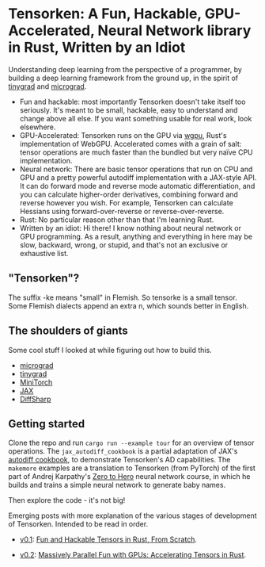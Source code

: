 # Tensorken: A Fun, Hackable, GPU-Accelerated, Neural Network library in Rust, Written by an Idiot

Understanding deep learning from the perspective of a programmer, by building a deep learning framework from the ground up, in the spirit of [tinygrad](https://github.com/geohot/tinygrad) and [micrograd](https://github.com/karpathy/micrograd).

- Fun and hackable: most importantly Tensorken doesn't take itself too seriously. It's meant to be small, hackable, easy to understand and change above all else. If you want something usable for real work, look elsewhere.
- GPU-Accelerated: Tensorken runs on the GPU via [wgpu](https://wgpu.rs/), Rust's implementation of WebGPU. Accelerated comes with a grain of salt: tensor operations are much faster than the bundled but very naïve CPU implementation.
- Neural network: There are basic tensor operations that run on CPU and GPU and a pretty powerful autodiff implementation with a JAX-style API. It can do forward mode and reverse mode automatic differentiation, and you can calculate higher-order derivatives, combining forward and reverse however you wish. For example, Tensorken can calculate Hessians using forward-over-reverse or reverse-over-reverse.
- Rust: No particular reason other than that I'm learning Rust.
- Written by an idiot: Hi there! I know nothing about neural network or GPU programming. As a result, anything and everything in here may be slow, backward, wrong, or stupid, and that's not an exclusive or exhaustive list.

## "Tensorken"?

The suffix -ke means "small" in Flemish. So tensorke is a small tensor. Some Flemish dialects append an extra n, which sounds better in English.

## The shoulders of giants

Some cool stuff I looked at while figuring out how to build this.

- [micrograd](https://github.com/karpathy/micrograd)
- [tinygrad](https://github.com/geohot/tinygrad)
- [MiniTorch](https://minitorch.github.io/module0/module0/)
- [JAX](https://jax.readthedocs.io/en/latest/autodidax.html#jax-core-machinery)
- [DiffSharp](https://diffsharp.github.io/)

## Getting started

Clone the repo and run `cargo run --example tour` for an overview of tensor operations.  The `jax_autodiff_cookbook` is a partial adaptation of JAX's [autodiff cookbook](https://jax.readthedocs.io/en/latest/notebooks/autodiff_cookbook.html), to demonstrate Tensorken's AD capabilities. The `makemore` examples are a translation to Tensorken (from PyTorch) of the first part of Andrej Karpathy's [Zero to Hero](https://karpathy.ai/zero-to-hero.html) neural network course, in which he builds and trains a simple neural network to generate baby names.

Then explore the code - it's not big!

Emerging posts with more explanation of the various stages of development of Tensorken. Intended to be read in order.

- [v0.1](https://github.com/kurtschelfthout/tensorken/releases/tag/v0.1): [Fun and Hackable Tensors in Rust, From Scratch](https://getcode.substack.com/p/fun-and-hackable-tensors-in-rust).

- [v0.2](https://github.com/kurtschelfthout/tensorken/releases/tag/v0.2): [Massively Parallel Fun with GPUs: Accelerating Tensors in Rust](https://getcode.substack.com/p/massively-parallel-fun-with-gpus).
